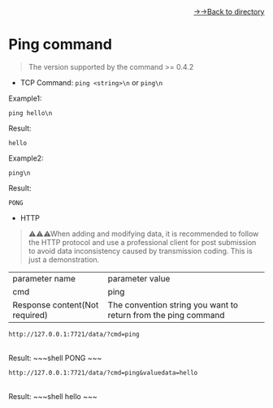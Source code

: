 [<p align="right">->->Back to directory</p>](../0.directory.md)  

# Ping command  

>The version supported by the command >= 0.4.2

* TCP
Command: `ping <string>\n` or `ping\n`  


Example1:  
~~~shell
ping hello\n
~~~
Result:  
~~~shell
hello
~~~


Example2:  
~~~shell
ping\n
~~~
Result:  
~~~shell
PONG
~~~

* HTTP
>⚠⚠⚠When adding and modifying data, it is recommended to follow the HTTP protocol and use a professional client for post submission to avoid data inconsistency caused by transmission coding. This is just a demonstration.    

<table>
    <tr>
        <td>parameter name</td>
        <td>parameter value</td>
    </tr>
    <tr>
        <td>cmd</td>
        <td>ping</td>
    </tr>
    <tr>
        <td>Response content(Not required)</td>
        <td>The convention string you want to return from the ping command</td>
    </tr> 
</table> 

~~~shell  
http://127.0.0.1:7721/data/?cmd=ping
~~~  
<br>
Result:  
~~~shell  
PONG
~~~  


~~~shell
http://127.0.0.1:7721/data/?cmd=ping&valuedata=hello
~~~

<br>
Result:  
~~~shell  
hello
~~~  

<br>